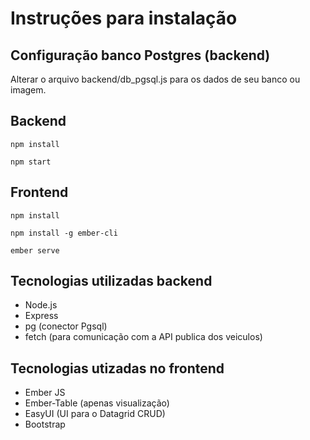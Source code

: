# Instruções para instalação

## Configuração banco Postgres (backend)

Alterar o arquivo backend/db_pgsql.js para os dados de seu banco ou imagem.

## Backend

`npm install`

`npm start`

## Frontend

`npm install`

`npm install -g ember-cli`

`ember serve`

## Tecnologias utilizadas backend

- Node.js
- Express
- pg (conector Pgsql)
- fetch (para comunicação com a API publica dos veiculos)

## Tecnologias utizadas no frontend 

- Ember JS
- Ember-Table (apenas visualização)
- EasyUI (UI para o Datagrid CRUD)
- Bootstrap